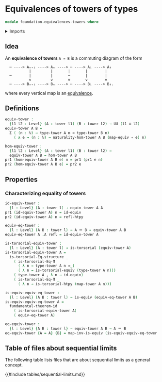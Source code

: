 # Equivalences of towers of types

```agda
module foundation.equivalences-towers where
```

<details><summary>Imports</summary>

```agda
open import elementary-number-theory.natural-numbers

open import foundation.dependent-pair-types
open import foundation.equality-dependent-function-types
open import foundation.fundamental-theorem-of-identity-types
open import foundation.homotopy-induction
open import foundation.morphisms-towers
open import foundation.structure-identity-principle
open import foundation.towers
open import foundation.univalence
open import foundation.universe-levels

open import foundation-core.contractible-types
open import foundation-core.equivalences
open import foundation-core.function-types
open import foundation-core.homotopies
open import foundation-core.identity-types
open import foundation-core.torsorial-type-families
```

</details>

## Idea

An **equivalence of towers** `A ≃ B` is a commuting diagram of the form

```text
  ⋯ ----> Aₙ₊₁ ----> Aₙ ----> ⋯ ----> A₁ ----> A₀
           |         |       |       |        |
  ⋯        |         |       ⋯       |        |
           v         v       v       v        v
  ⋯ ----> Bₙ₊₁ ----> Bₙ ----> ⋯ ----> B₁ ----> B₀.
```

where every vertical map is an [equivalence](foundation-core.equivalences.md).

## Definitions

```agda
equiv-tower :
  {l1 l2 : Level} (A : tower l1) (B : tower l2) → UU (l1 ⊔ l2)
equiv-tower A B =
  Σ ( (n : ℕ) → type-tower A n ≃ type-tower B n)
    ( λ e → (n : ℕ) → naturality-hom-tower A B (map-equiv ∘ e) n)

hom-equiv-tower :
  {l1 l2 : Level} (A : tower l1) (B : tower l2) →
  equiv-tower A B → hom-tower A B
pr1 (hom-equiv-tower A B e) n = pr1 (pr1 e n)
pr2 (hom-equiv-tower A B e) = pr2 e
```

## Properties

### Characterizing equality of towers

```agda
id-equiv-tower :
  {l : Level} (A : tower l) → equiv-tower A A
pr1 (id-equiv-tower A) n = id-equiv
pr2 (id-equiv-tower A) n = refl-htpy

equiv-eq-tower :
  {l : Level} (A B : tower l) → A ＝ B → equiv-tower A B
equiv-eq-tower A .A refl = id-equiv-tower A

is-torsorial-equiv-tower :
  {l : Level} (A : tower l) → is-torsorial (equiv-tower A)
is-torsorial-equiv-tower A =
  is-torsorial-Eq-structure _
    ( is-torsorial-Eq-Π
      ( λ n → type-tower A n ≃_)
      ( λ n → is-torsorial-equiv (type-tower A n)))
    ( type-tower A , λ n → id-equiv)
    ( is-torsorial-Eq-Π _
      ( λ n → is-torsorial-htpy (map-tower A n)))

is-equiv-equiv-eq-tower :
  {l : Level} (A B : tower l) → is-equiv (equiv-eq-tower A B)
is-equiv-equiv-eq-tower A =
  fundamental-theorem-id
    ( is-torsorial-equiv-tower A)
    ( equiv-eq-tower A)

eq-equiv-tower :
  {l : Level} {A B : tower l} → equiv-tower A B → A ＝ B
eq-equiv-tower {A = A} {B} = map-inv-is-equiv (is-equiv-equiv-eq-tower A B)
```

## Table of files about sequential limits

The following table lists files that are about sequential limits as a general
concept.

{{#include tables/sequential-limits.md}}
